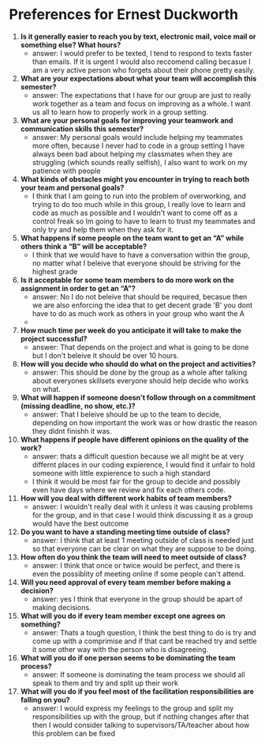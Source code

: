 # Preferences for Ernest Duckworth

1. __Is it generally easier to reach you by text, electronic mail, voice mail or something else?  What hours?__ 
   * answer: I would prefer to be texted, I tend to respond to texts faster than emails. If it is urgent I would also reccomend calling becasue I am a very active person who forgets about their phone pretty easily. 
1. __What are your expectations about what your team will accomplish this semester?__ 
   * answer: The expectations that I have for our group are just to really work together as a team and focus on improving as a whole. I want us all to learn how to properly work in a group setting. 
1. __What are your personal goals for improving your teamwork and communication skills this semester?__ 
   * answer: My personal goals would include helping my teammates more often, because I never had to code in a group setting I have always been bad about helping my classmates when they are struggling (which sounds really selfish), I also want to work on my patience with people
1. __What kinds of obstacles might you encounter in trying to reach both your team and personal goals?__ 
   * I think that I am going to run into the problem of overworking, and trying to do too much while in this group, I really love to learn and code as much as possible and I wouldn't want to come off as a control freak so Im going to have to learn to trust my teammates and only try and help them when they ask for it. 
1. __What happens if some people on the team want to get an “A” while others think a “B” will be acceptable?__ 
   * I think that we would have to have a conversation within the group, no matter what I beleive that everyone should be striving for the highest grade
1. __Is it acceptable for some team members to do more work on the assignment in order to get an “A”?__ 
   * answer: No I do not beleive that should be required, becasue then we are also enforcing the idea that to get decent grade 'B' you dont have to do as much work as others in your group who want the A
   * 
1. __How much time per week do you anticipate it will take to make the project successful?__ 
   * answer: That depends on the project and what is going to be done but I don't beleive it should be over 10 hours. 
1. __How will you decide who should do what on the project and activities?__ 
   * answer: This should be done by the group as a whole after talking about everyones skillsets everyone should help decide who works on what. 
1. __What will happen if someone doesn’t follow through on a commitment (missing deadline, no show, etc.)?__ 
   * answer: That I beleive should be up to the team to decide, depending on how important the work was or how drastic the reason they didnt finishh it was.
1. __What happens if people have different opinions on the quality of the work?__ 
   * answer: thats a difficult question because we all might be at very differnt places in our coding expierence, I would find it unfair to hold someone with little expierence to such a high standard
   * I think it would be most fair for the group to decide and possibly even have days where we review and fix each others code. 
1. __How will you deal with different work habits of team members?__ 
   * answer: I wouldn't really deal with it unless it was causing problems for the group, and in that case I would think discussing it as a group would have the best outcome
1. __Do you want to have a standing meeting time outside of class?__ 
   * answer: I think that at least 1 meeting outside of class is needed just so that everyone can be clear on what they are suppose to be doing. 
1. __How often do you think the team will need to meet outside of class?__ 
   * answer: I think that once or twice would be perfect, and there is even the possiblity of meeting online if some people can't attend. 
1. __Will you need approval of every team member before making a decision?__ 
   * answer: yes I think that everyone in the group should be apart of making decisions. 
1. __What will you do if every team member except one agrees on something?__ 
   * answer: Thats a tough question, I think the best thing to do is try and come up with a comprimise and if that cant be reached try and settle it some other way with the person who is disagreeing. 
1. __What will you do if one person seems to be dominating the team process?__ 
   * answer: If someone is dominating the team process we should all speak to them and try and split up their work
1. __What will you do if you feel most of the facilitation responsibilities are falling on you?__ 
   * answer: I would express my feelings to the group and split my responsibilities up with the group, but if nothing changes after that then I would consider talking to supervisors/TA/teacher about how this problem can be fixed
